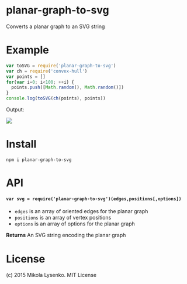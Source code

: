 planar-graph-to-svg
===================
Converts a planar graph to an SVG string

# Example

```javascript
var toSVG = require('planar-graph-to-svg')
var ch = require('convex-hull')
var points = []
for(var i=0; i<100; ++i) {
  points.push([Math.random(), Math.random()])
}
console.log(toSVG(ch(points), points))
```

Output:

<img src="https://mikolalysenko.github.io/planar-graph-to-svg/example/example.svg">

# Install

```
npm i planar-graph-to-svg
```

# API

#### `var svg = require('planar-graph-to-svg')(edges,positions[,options])`

* `edges` is an array of oriented edges for the planar graph
* `positions` is an array of vertex positions
* `options` is an array of options for the planar graph

**Returns** An SVG string encoding the planar graph

# License
(c) 2015 Mikola Lysenko. MIT License
